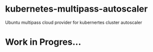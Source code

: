# kubernetes-multipass-autoscaler
Ubuntu multipass cloud provider for kubernertes cluster autoscaler

# Work in Progres...